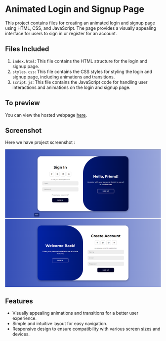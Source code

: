 # Animated Login and Signup Page

This project contains files for creating an animated login and signup page using HTML, CSS, and JavaScript. The page provides a visually appealing interface for users to sign in or register for an account.

## Files Included

1. `index.html`: This file contains the HTML structure for the login and signup page.
2. `styles.css`: This file contains the CSS styles for styling the login and signup page, including animations and transitions.
3. `script.js`: This file contains the JavaScript code for handling user interactions and animations on the login and signup page.

## To preview

You can view the hosted webpage [here](https://animated-login-signup-page-hazel.vercel.app/).


## Screenshot
Here we have project screenshot :

<div align="center">
    <img src="Signin.png" alt="Signin Screenshot" style="margin-right: '10px';"/>
    <img src="Signup.png" alt="Signup Screenshot" style="margin-right: '10px';"/>
</div>

## Features

- Visually appealing animations and transitions for a better user experience.
- Simple and intuitive layout for easy navigation.
- Responsive design to ensure compatibility with various screen sizes and devices.

